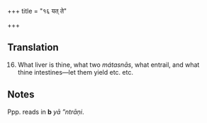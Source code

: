 +++
title = "१६ यत् ते"

+++
## Translation
16. What liver is thine, what two *mátasnās*, what entrail, and what  
thine intestines—let them yield etc. etc.

## Notes
Ppp. reads in **b** *yā ”ntrāṇi*.
